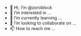 - 👋 Hi, I’m @zoroblock
- 👀 I’m interested in ...
- 🌱 I’m currently learning ...
- 💞️ I’m looking to collaborate on ...
- 📫 How to reach me ...

<!---
zoroblock/zoroblock is a ✨ special ✨ repository because its `README.md` (this file) appears on your GitHub profile.
You can click the Preview link to take a look at your changes.
--->
